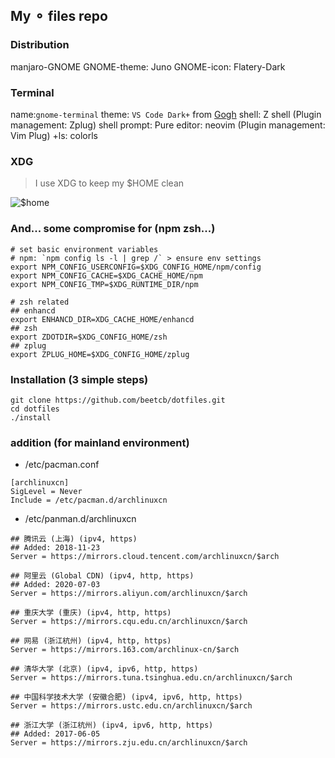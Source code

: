 ## My ⚬ files repo

### Distribution

manjaro-GNOME
GNOME-theme: Juno
GNOME-icon: Flatery-Dark

### Terminal

name:`gnome-terminal`
theme: `VS Code Dark+` from [Gogh](https://github.com/Mayccoll/Gogh)
shell: Z shell (Plugin management: Zplug)
shell prompt: Pure
editor: neovim (Plugin management: Vim Plug)
+ls: colorls

### XDG

> I use XDG to keep my \$HOME clean

![$home](https://i.imgur.com/SX9Y7nt.png)

### And... some compromise for (npm zsh...)

```shell
# set basic environment variables
# npm: `npm config ls -l | grep /` > ensure env settings
export NPM_CONFIG_USERCONFIG=$XDG_CONFIG_HOME/npm/config
export NPM_CONFIG_CACHE=$XDG_CACHE_HOME/npm
export NPM_CONFIG_TMP=$XDG_RUNTIME_DIR/npm

# zsh related
## enhancd
export ENHANCD_DIR=XDG_CACHE_HOME/enhancd
## zsh
export ZDOTDIR=$XDG_CONFIG_HOME/zsh
## zplug
export ZPLUG_HOME=$XDG_CONFIG_HOME/zplug
```

### Installation (3 simple steps)

```shell
git clone https://github.com/beetcb/dotfiles.git
cd dotfiles
./install
```

### addition (for mainland environment)
- /etc/pacman.conf
```shell
[archlinuxcn]
SigLevel = Never
Include = /etc/pacman.d/archlinuxcn
```

- /etc/panman.d/archlinuxcn
```shell
## 腾讯云 (上海) (ipv4, https)
## Added: 2018-11-23
Server = https://mirrors.cloud.tencent.com/archlinuxcn/$arch

## 阿里云 (Global CDN) (ipv4, http, https)
## Added: 2020-07-03
Server = https://mirrors.aliyun.com/archlinuxcn/$arch

## 重庆大学 (重庆) (ipv4, http, https)
Server = https://mirrors.cqu.edu.cn/archlinuxcn/$arch

## 网易 (浙江杭州) (ipv4, http, https)
Server = https://mirrors.163.com/archlinux-cn/$arch

## 清华大学 (北京) (ipv4, ipv6, http, https)
Server = https://mirrors.tuna.tsinghua.edu.cn/archlinuxcn/$arch

## 中国科学技术大学 (安徽合肥) (ipv4, ipv6, http, https)
Server = https://mirrors.ustc.edu.cn/archlinuxcn/$arch

## 浙江大学 (浙江杭州) (ipv4, ipv6, http, https)
## Added: 2017-06-05
Server = https://mirrors.zju.edu.cn/archlinuxcn/$arch
```

